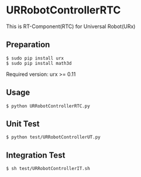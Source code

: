 URRobotControllerRTC
=====================

This is RT-Component(RTC) for Universal Robot(URx)

Preparation
-----------
```
$ sudo pip install urx
$ sudo pip install math3d
```

Required version: urx >= 0.11

Usage
-----------
```
$ python URRobotControllerRTC.py
```

Unit Test
-----------
```
$ python test/URRobotControllerUT.py
```

Integration Test
----------------
```
$ sh test/URRobotControllerIT.sh
```
